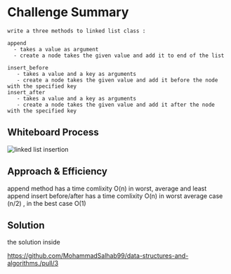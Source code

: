 # Challenge Summary
    write a three methods to linked list class :

    append
      - takes a value as argument
      - create a node takes the given value and add it to end of the list

    insert_before
       - takes a value and a key as arguments 
       - create a node takes the given value and add it before the node with the specified key
    insert_after
       - takes a value and a key as arguments
       - create a node takes the given value and add it after the node with the specified key

## Whiteboard Process

![linked list insertion](https://user-images.githubusercontent.com/61474974/158258381-10014585-eb41-4afb-a1c5-af6a3aff7aeb.jpg)


## Approach & Efficiency
append method has a time comlixity O(n) in worst, average and least 
append insert before/after has a time comlixity O(n) in worst average case (n/2) , in the best case O(1)

## Solution
the solution inside

https://github.com/MohammadSalhab99/data-structures-and-algorithms./pull/3
